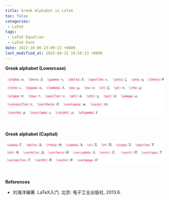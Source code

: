 ```yaml
---
title: Greek Alphabet in LaTeX
toc: false
categories: 
 - LaTeX
tags:
 - LaTeX Equation
 - LaTeX Font
date: 2022-10-06 23:09:13 +0800
last_modified_at: 2025-04-22 16:56:13 +0800
---
```


**Greek alphabet (Lowercase)**

![](https://github.com/HelloWorld-1017/blog-images/blob/main/migration/imgpersonal/image-20221009143801381.png?raw=true)

<br>

**Greek alphabet (Capital)**

![](https://github.com/HelloWorld-1017/blog-images/blob/main/migration/imgpersonal/image-20221009143814222.png?raw=true)

<br>

**References**

- 刘海洋编著. LaTeX入门. 北京: 电子工业出版社, 2013.6.